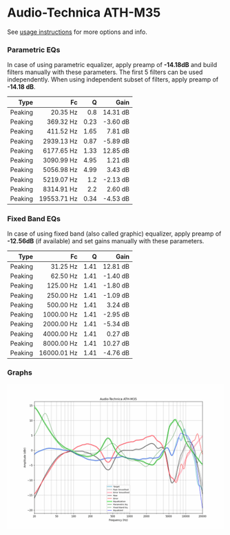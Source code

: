 # Audio-Technica ATH-M35
See [usage instructions](https://github.com/jaakkopasanen/AutoEq#usage) for more options and info.

### Parametric EQs
In case of using parametric equalizer, apply preamp of **-14.18dB** and build filters manually
with these parameters. The first 5 filters can be used independently.
When using independent subset of filters, apply preamp of **-14.18 dB**.

| Type    | Fc          |    Q | Gain     |
|--------:|------------:|-----:|---------:|
| Peaking | 20.35 Hz    | 0.8  | 14.31 dB |
| Peaking | 369.32 Hz   | 0.23 | -3.60 dB |
| Peaking | 411.52 Hz   | 1.65 | 7.81 dB  |
| Peaking | 2939.13 Hz  | 0.87 | -5.89 dB |
| Peaking | 6177.65 Hz  | 1.33 | 12.85 dB |
| Peaking | 3090.99 Hz  | 4.95 | 1.21 dB  |
| Peaking | 5056.98 Hz  | 4.99 | 3.43 dB  |
| Peaking | 5219.07 Hz  | 1.2  | -2.13 dB |
| Peaking | 8314.91 Hz  | 2.2  | 2.60 dB  |
| Peaking | 19553.71 Hz | 0.34 | -4.53 dB |

### Fixed Band EQs
In case of using fixed band (also called graphic) equalizer, apply preamp of **-12.56dB**
(if available) and set gains manually with these parameters.

| Type    | Fc          |    Q | Gain     |
|--------:|------------:|-----:|---------:|
| Peaking | 31.25 Hz    | 1.41 | 12.81 dB |
| Peaking | 62.50 Hz    | 1.41 | -1.40 dB |
| Peaking | 125.00 Hz   | 1.41 | -1.80 dB |
| Peaking | 250.00 Hz   | 1.41 | -1.09 dB |
| Peaking | 500.00 Hz   | 1.41 | 3.24 dB  |
| Peaking | 1000.00 Hz  | 1.41 | -2.95 dB |
| Peaking | 2000.00 Hz  | 1.41 | -5.34 dB |
| Peaking | 4000.00 Hz  | 1.41 | 0.27 dB  |
| Peaking | 8000.00 Hz  | 1.41 | 10.27 dB |
| Peaking | 16000.01 Hz | 1.41 | -4.76 dB |

### Graphs
![](./Audio-Technica%20ATH-M35.png)